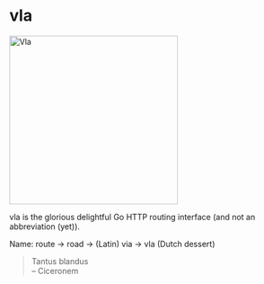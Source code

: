 # vla

<a href="https://en.wikipedia.org/wiki/Vla">
  <img src="https://upload.wikimedia.org/wikipedia/commons/thumb/b/bb/Chocoladevla.jpg/1920px-Chocoladevla.jpg" alt="Vla" width="300px" />
</a>

vla is the glorious delightful Go HTTP routing interface (and not an abbreviation (yet)).

Name: route -> road -> (Latin) via -> vla (Dutch dessert)

> Tantus blandus  
> &ndash; Ciceronem
